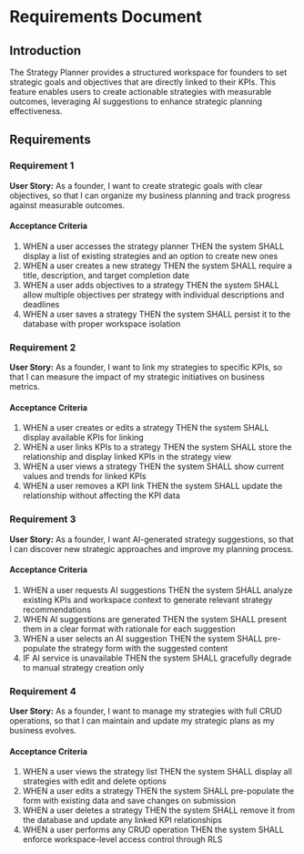 # Requirements Document

## Introduction

The Strategy Planner provides a structured workspace for founders to set strategic goals and objectives that are directly linked to their KPIs. This feature enables users to create actionable strategies with measurable outcomes, leveraging AI suggestions to enhance strategic planning effectiveness.

## Requirements

### Requirement 1

**User Story:** As a founder, I want to create strategic goals with clear objectives, so that I can organize my business planning and track progress against measurable outcomes.

#### Acceptance Criteria

1. WHEN a user accesses the strategy planner THEN the system SHALL display a list of existing strategies and an option to create new ones
2. WHEN a user creates a new strategy THEN the system SHALL require a title, description, and target completion date
3. WHEN a user adds objectives to a strategy THEN the system SHALL allow multiple objectives per strategy with individual descriptions and deadlines
4. WHEN a user saves a strategy THEN the system SHALL persist it to the database with proper workspace isolation

### Requirement 2

**User Story:** As a founder, I want to link my strategies to specific KPIs, so that I can measure the impact of my strategic initiatives on business metrics.

#### Acceptance Criteria

1. WHEN a user creates or edits a strategy THEN the system SHALL display available KPIs for linking
2. WHEN a user links KPIs to a strategy THEN the system SHALL store the relationship and display linked KPIs in the strategy view
3. WHEN a user views a strategy THEN the system SHALL show current values and trends for linked KPIs
4. WHEN a user removes a KPI link THEN the system SHALL update the relationship without affecting the KPI data

### Requirement 3

**User Story:** As a founder, I want AI-generated strategy suggestions, so that I can discover new strategic approaches and improve my planning process.

#### Acceptance Criteria

1. WHEN a user requests AI suggestions THEN the system SHALL analyze existing KPIs and workspace context to generate relevant strategy recommendations
2. WHEN AI suggestions are generated THEN the system SHALL present them in a clear format with rationale for each suggestion
3. WHEN a user selects an AI suggestion THEN the system SHALL pre-populate the strategy form with the suggested content
4. IF AI service is unavailable THEN the system SHALL gracefully degrade to manual strategy creation only

### Requirement 4

**User Story:** As a founder, I want to manage my strategies with full CRUD operations, so that I can maintain and update my strategic plans as my business evolves.

#### Acceptance Criteria

1. WHEN a user views the strategy list THEN the system SHALL display all strategies with edit and delete options
2. WHEN a user edits a strategy THEN the system SHALL pre-populate the form with existing data and save changes on submission
3. WHEN a user deletes a strategy THEN the system SHALL remove it from the database and update any linked KPI relationships
4. WHEN a user performs any CRUD operation THEN the system SHALL enforce workspace-level access control through RLS